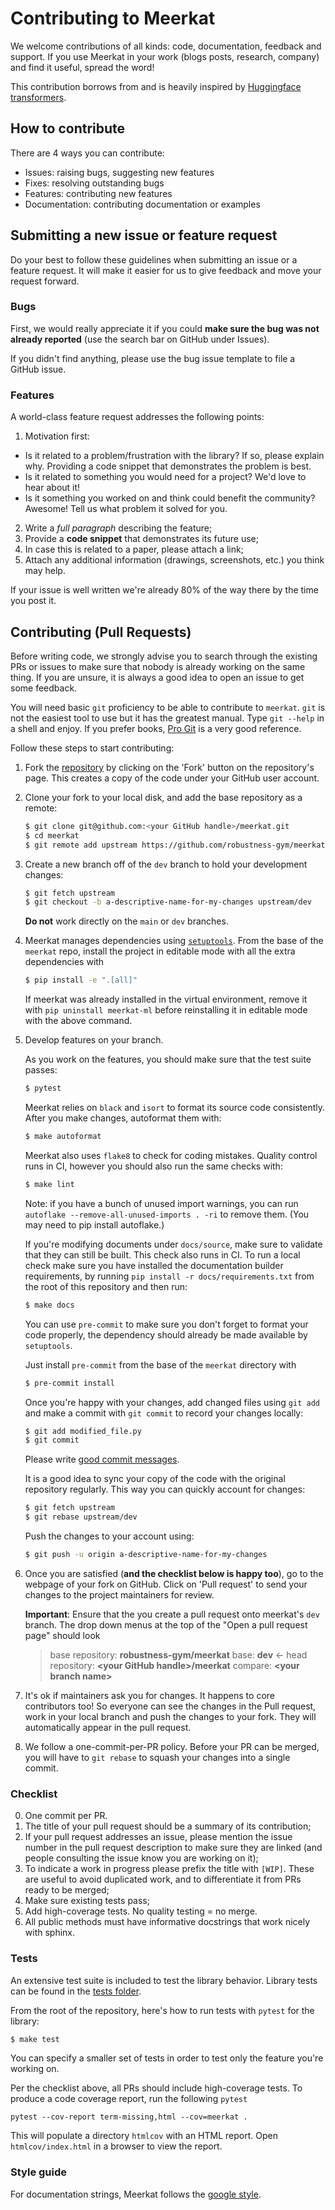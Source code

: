 # Contributing to Meerkat

We welcome contributions of all kinds: code, documentation, feedback and support. If
 you use Meerkat in your work (blogs posts, research, company) and find it
  useful, spread the word!  
  
This contribution borrows from and is heavily inspired by [Huggingface transformers](https://github.com/huggingface/transformers). 

## How to contribute

There are 4 ways you can contribute:
* Issues: raising bugs, suggesting new features
* Fixes: resolving outstanding bugs
* Features: contributing new features
* Documentation: contributing documentation or examples

## Submitting a new issue or feature request

Do your best to follow these guidelines when submitting an issue or a feature
request. It will make it easier for us to give feedback and move your request forward.

### Bugs

First, we would really appreciate it if you could **make sure the bug was not
already reported** (use the search bar on GitHub under Issues).

If you didn't find anything, please use the bug issue template to file a GitHub issue.  


### Features

A world-class feature request addresses the following points:

1. Motivation first:
  * Is it related to a problem/frustration with the library? If so, please explain
    why. Providing a code snippet that demonstrates the problem is best.
  * Is it related to something you would need for a project? We'd love to hear
    about it!
  * Is it something you worked on and think could benefit the community?
    Awesome! Tell us what problem it solved for you.
2. Write a *full paragraph* describing the feature;
3. Provide a **code snippet** that demonstrates its future use;
4. In case this is related to a paper, please attach a link;
5. Attach any additional information (drawings, screenshots, etc.) you think may help.

If your issue is well written we're already 80% of the way there by the time you
post it.

## Contributing (Pull Requests)

Before writing code, we strongly advise you to search through the existing PRs or
issues to make sure that nobody is already working on the same thing. If you are
unsure, it is always a good idea to open an issue to get some feedback.

You will need basic `git` proficiency to be able to contribute to
`meerkat`. `git` is not the easiest tool to use but it has the greatest
manual. Type `git --help` in a shell and enjoy. If you prefer books, [Pro
Git](https://git-scm.com/book/en/v2) is a very good reference.

Follow these steps to start contributing:

1. Fork the [repository](https://github.com/meerkat/meerkat) by
   clicking on the 'Fork' button on the repository's page. 
   This creates a copy of the code under your GitHub user account.

2. Clone your fork to your local disk, and add the base repository as a remote:

   ```bash
   $ git clone git@github.com:<your GitHub handle>/meerkat.git
   $ cd meerkat
   $ git remote add upstream https://github.com/robustness-gym/meerkat.git
   ```
   

3. Create a new branch off of the `dev` branch to hold your development changes:

   ```bash
   $ git fetch upstream
   $ git checkout -b a-descriptive-name-for-my-changes upstream/dev
   ```
   **Do not** work directly on the `main` or `dev`  branches.

4. Meerkat manages dependencies using [`setuptools`](https://packaging.python.org/guides/distributing-packages-using-setuptools/). From the base of the `meerkat` repo, install the project in editable mode with all the extra dependencies with 

   ```bash
   $ pip install -e ".[all]"
   ```
   If meerkat was already installed in the virtual environment, remove it with `pip uninstall meerkat-ml` before reinstalling it in editable mode with the above command.


5. Develop features on your branch.

   As you work on the features, you should make sure that the test suite
   passes:

   ```bash
   $ pytest
   ```

   Meerkat relies on `black` and `isort` to format its source code
   consistently. After you make changes, autoformat them with:

   ```bash
   $ make autoformat
   ```

   Meerkat also uses `flake8` to check for coding mistakes. Quality control
    runs in CI, however you should also run the same checks with:

   ```bash
   $ make lint
   ```
   Note: if you have a bunch of unused import warnings, you can run `autoflake --remove-all-unused-imports . -ri` to remove them. (You may need to pip install autoflake.)

   If you're modifying documents under `docs/source`, make sure to validate that
   they can still be built. This check also runs in CI. To run a local check
   make sure you have installed the documentation builder requirements, by
   running `pip install -r docs/requirements.txt` from the root of this repository
   and then run:

   ```bash
   $ make docs
   ```

   You can use `pre-commit` to make sure you don't forget to format your code properly, 
   the dependency should already be made available by `setuptools`.
   
   Just install `pre-commit` from the base of the `meerkat` directory with
   
   ```bash
   $ pre-commit install
   ```

   Once you're happy with your changes, add changed files using `git add` and
   make a commit with `git commit` to record your changes locally:

   ```bash
   $ git add modified_file.py
   $ git commit
   ```

   Please write [good commit messages](https://chris.beams.io/posts/git-commit/).

   It is a good idea to sync your copy of the code with the original
   repository regularly. This way you can quickly account for changes:

   ```bash
   $ git fetch upstream
   $ git rebase upstream/dev
   ```

   Push the changes to your account using:

   ```bash
   $ git push -u origin a-descriptive-name-for-my-changes
   ```

6. Once you are satisfied (**and the checklist below is happy too**), go to the
   webpage of your fork on GitHub. Click on 'Pull request' to send your changes
   to the project maintainers for review. 

   **Important**:  Ensure that the you create a pull request onto meerkat's `dev` branch. The drop down menus at the top of the "Open a pull request page" should look
   >base repository: **robustness-gym/meerkat**  base: **dev** <- head repository: **\<your GitHub handle\>/meerkat**  compare: **\<your branch name\>** 
   

7. It's ok if maintainers ask you for changes. It happens to core contributors
   too! So everyone can see the changes in the Pull request, work in your local
   branch and push the changes to your fork. They will automatically appear in
   the pull request.
   
8. We follow a one-commit-per-PR policy. Before your PR can be merged, you will have to
 `git rebase` to squash your changes into a single commit.

### Checklist

0. One commit per PR.
1. The title of your pull request should be a summary of its contribution;
2. If your pull request addresses an issue, please mention the issue number in
   the pull request description to make sure they are linked (and people
   consulting the issue know you are working on it);
3. To indicate a work in progress please prefix the title with `[WIP]`. These
   are useful to avoid duplicated work, and to differentiate it from PRs ready
   to be merged;
4. Make sure existing tests pass;
5. Add high-coverage tests. No quality testing = no merge.
6. All public methods must have informative docstrings that work nicely with sphinx.


### Tests

An extensive test suite is included to test the library behavior. 
Library tests can be found in the 
[tests folder](https://github.com/robustness-gym/meerkat/tree/main/tests).

From the root of the
repository, here's how to run tests with `pytest` for the library:

```bash
$ make test
```

You can specify a smaller set of tests in order to test only the feature
you're working on.

Per the checklist above, all PRs should include high-coverage tests. 
To produce a code coverage report, run the following `pytest`
```
pytest --cov-report term-missing,html --cov=meerkat .
```
This will populate a directory `htmlcov` with an HTML report. 
Open `htmlcov/index.html` in a browser to view the report. 


### Style guide

For documentation strings, Meerkat follows the 
[google style](https://google.github.io/styleguide/pyguide.html).